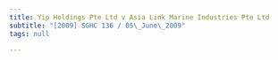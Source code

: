 ```yaml
---
title: Yip Holdings Pte Ltd v Asia Link Marine Industries Pte Ltd
subtitle: "[2009] SGHC 136 / 05\_June\_2009"
tags: null

---
```



